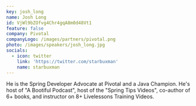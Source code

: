 ```yaml
---
key: josh_long
name: Josh Long
id: VjWl9bZOfvg4Chr4gqA8m0d48Vt1
feature: false
company: Pivotal
companyLogo: /images/partners/pivotal.png
photo: /images/speakers/josh_long.jpg
socials: 
  - icon: twitter
    link: 'https://twitter.com/starbuxman'
    name: starbuxman
---
```

He is the Spring Developer Advocate at Pivotal and a Java Champion. He's host of "A Bootiful Podcast", host of the "Spring Tips Videos", co-author of 6+ books, and instructor on 8+ Livelessons Training Videos.